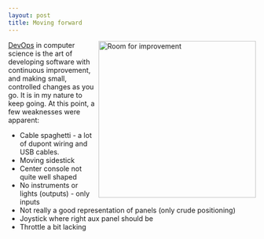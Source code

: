 ```yaml
---
layout: post
title: Moving forward
---
```

<a href="/viperpit/images/early_spaghetti2.jpg" border="0"><img align="right" width="320" src="/viperpit/images/early_spaghetti2.jpg" alt="Room for improvement" /></a>

[DevOps](https://en.wikipedia.org/wiki/DevOps) in computer science is the art of developing software with continuous improvement, and making small, controlled changes as you go. It is in my nature to keep going. At this point, a few weaknesses were apparent:

* Cable spaghetti - a lot of dupont wiring and USB cables.
* Moving sidestick
* Center console not quite well shaped
* No instruments or lights (outputs) - only inputs
* Not really a good representation of panels (only crude positioning)
* Joystick where right aux panel should be
* Throttle a bit lacking
